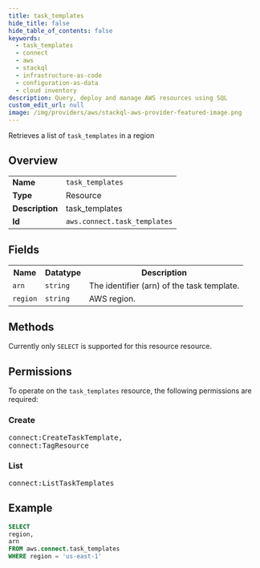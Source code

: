 ```yaml
---
title: task_templates
hide_title: false
hide_table_of_contents: false
keywords:
  - task_templates
  - connect
  - aws
  - stackql
  - infrastructure-as-code
  - configuration-as-data
  - cloud inventory
description: Query, deploy and manage AWS resources using SQL
custom_edit_url: null
image: /img/providers/aws/stackql-aws-provider-featured-image.png
---
```

Retrieves a list of <code>task_templates</code> in a region

## Overview
<table><tbody>
<tr><td><b>Name</b></td><td><code>task_templates</code></td></tr>
<tr><td><b>Type</b></td><td>Resource</td></tr>
<tr><td><b>Description</b></td><td>task_templates</td></tr>
<tr><td><b>Id</b></td><td><code>aws.connect.task_templates</code></td></tr>
</tbody></table>

## Fields
<table><tbody>
<tr><th>Name</th><th>Datatype</th><th>Description</th></tr>
<tr><td><code>arn</code></td><td><code>string</code></td><td>The identifier (arn) of the task template.</td></tr>
<tr><td><code>region</code></td><td><code>string</code></td><td>AWS region.</td></tr>

</tbody></table>

## Methods
Currently only <code>SELECT</code> is supported for this resource resource.

## Permissions

To operate on the <code>task_templates</code> resource, the following permissions are required:

### Create
<pre>
connect:CreateTaskTemplate,
connect:TagResource</pre>

### List
<pre>
connect:ListTaskTemplates</pre>


## Example
```sql
SELECT
region,
arn
FROM aws.connect.task_templates
WHERE region = 'us-east-1'
```
